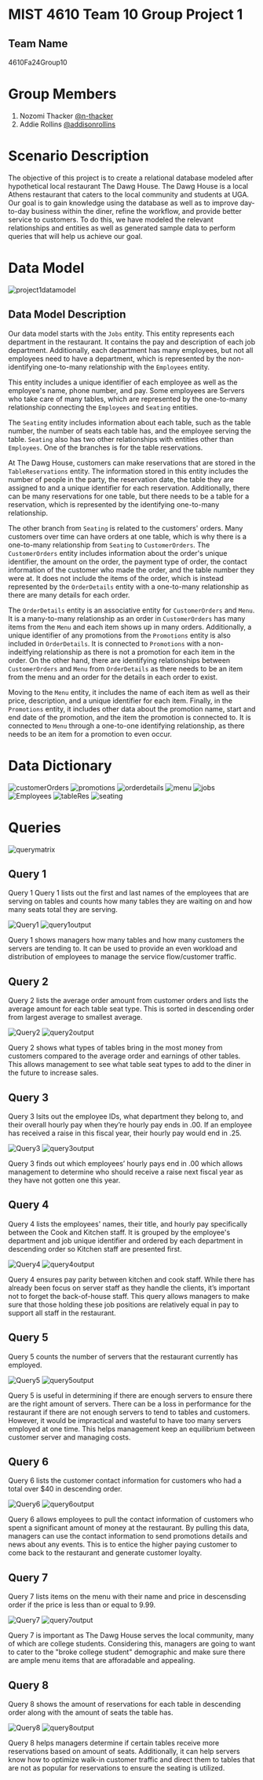 # MIST 4610 Team 10 Group Project 1 
## Team Name
4610Fa24Group10

# Group Members
1. Nozomi Thacker [@n-thacker](https://github.com/n-thacker/MIST4610Group10Project1)
2. Addie Rollins [@addisonrollins](https://github.com/arollins5/MIST-GroupProject1/blob/main/README.md)

# Scenario Description
The objective of this project is to create a relational database modeled after hypothetical local restaurant The Dawg House. The Dawg House is a local Athens restaurant that caters to the local community and students at UGA. Our goal is to gain knowledge using the database as well as to improve day-to-day business within the diner, refine the workflow, and provide better service to customers. To do this, we have modeled the relevant relationships and entities as well as generated sample data to perform queries that will help us achieve our goal.

# Data Model
![project1datamodel](https://github.com/user-attachments/assets/49685ea9-25be-4559-b2ed-0f03d6f6f004)

## Data Model Description
Our data model starts with the `Jobs` entity. This entity represents each department in the restaurant. It contains the pay and description of each job department. Additionally, each department has many employees, but not all employees need to have a department, which is represented by the non-identifying one-to-many relationship with the `Employees` entity.

This entity includes a unique identifier of each employee as well as the employee's name, phone number, and pay. Some employees are Servers who take care of many tables, which are represented by the one-to-many relationship connecting the `Employees` and `Seating` entities.

The `Seating` entity includes information about each table, such as the table number, the number of seats each table has, and the employee serving the table. `Seating` also has two other relationships with entities other than `Employees`. One of the branches is for the table reservations.

At The Dawg House, customers can make reservations that are stored in the `TableReservations` entity. The information stored in this entity includes the number of people in the party, the reservation date, the table they are assigned to and a unique identifier for each reservation. Additionally, there can be many reservations for one table, but there needs to be a table for a reservation, which is represented by the identifying one-to-many relationship.

The other branch from `Seating` is related to the customers' orders. Many customers over time can have orders at one table, which is why there is a one-to-many relationship from `Seating` to `CustomerOrders`. The `CustomerOrders` entity includes information about the order's unique identifier, the amount on the order, the payment type of order, the contact information of the customer who made the order, and the table number they were at. It does not include the items of the order, which is instead represented by the `OrderDetails` entity with a one-to-many relationship as there are many details for each order.

The `OrderDetails` entity is an associative entity for `CustomerOrders` and `Menu`. It is a many-to-many relationship as an order in `CustomerOrders` has many items from the `Menu` and each item shows up in many orders. Additionally, a unique identifier of any promotions from the `Promotions` entity is also included in `OrderDetails`. It is connected to `Promotions` with a non-indeitfying relationship as there is not a promotion for each item in the order. On the other hand, there are identifying relationships between `CustomerOrders` and `Menu` from `OrderDetails` as there needs to be an item from the menu and an order for the details in each order to exist.

Moving to the `Menu` entity, it includes the name of each item as well as their price, description, and a unique identifier for each item. Finally, in the `Promotions` entity, it includes other data about the promotion name, start and end date of the promotion, and the item the promotion is connected to. It is connected to `Menu` through a one-to-one identifying relationship, as there needs to be an item for a promotion to even occur.

# Data Dictionary
![customerOrders](https://github.com/user-attachments/assets/0920db1a-bd17-49d3-a3cd-5eb49b6deefd)
![promotions](https://github.com/user-attachments/assets/6a87fe9e-de3f-4880-bcd1-125c73d7a0d3)
![orderdetails](https://github.com/user-attachments/assets/7aba5d9a-827b-4528-a254-2444124e505a)
![menu](https://github.com/user-attachments/assets/7f553ebf-f9d1-488a-a93c-011491f69510)
![jobs](https://github.com/user-attachments/assets/64d1d74c-351f-403f-8633-e2205ae2402a)
![Employees](https://github.com/user-attachments/assets/bf8b9f12-8174-4f68-8d71-7c551274d9d6)
![tableRes](https://github.com/user-attachments/assets/643a2005-ad2b-47aa-bdf5-567c1df87720)
![seating](https://github.com/user-attachments/assets/96cdb6b2-945f-49aa-9140-96cefe5295f0)


# Queries
![querymatrix](https://github.com/user-attachments/assets/1f45a08f-346c-4971-9f7f-b1700a6c5d74)

## Query 1
Query 1 Query 1 lists out the first and last names of the employees that are serving on tables and counts how many tables they are waiting on and how many seats total they are serving.

![Query1](https://github.com/user-attachments/assets/71e39bee-2c9b-47e1-b91b-ec6764b6da80)
![query1output](https://github.com/user-attachments/assets/f792b9ec-b1ad-48db-89d9-f9a44e2aa23c)

Query 1 shows managers how many tables and how many customers the servers are tending to. It can be used to provide an even workload and distribution of employees to manage the service flow/customer traffic.

## Query 2
Query 2 lists the average order amount from customer orders and lists the average amount for each table seat type. This is sorted in descending order from largest average to smallest average.

![Query2](https://github.com/user-attachments/assets/a5b04aa8-0085-4940-9b40-61fd654dcea6) 
![query2output](https://github.com/user-attachments/assets/aa8b79ce-747a-44eb-9956-2256902b1c95)

Query 2 shows what types of tables bring in the most money from customers compared to the average order and earnings of other tables. This allows management to see what table seat types to add to the diner in the future to increase sales.

## Query 3
Query 3 lsits out the employee IDs, what department they belong to, and their overall hourly pay when they’re hourly pay ends in .00. If an employee has received a raise in this fiscal year, their hourly pay would end in .25.

![Query3](https://github.com/user-attachments/assets/bcfaeb24-0ec9-41ff-9e3d-f8d0f92d6536)
![query3output](https://github.com/user-attachments/assets/92f40eab-9a71-42e5-9778-89dd324aa14e)

Query 3 finds out which employees’ hourly pays end in .00 which allows management to determine who should receive a raise next fiscal year as they have not gotten one this year. 

## Query 4
Query 4 lists the employees' names, their title, and hourly pay specifically between the Cook and Kitchen staff. It is grouped by the employee's department and job unique identifier and ordered by each department in descending order so Kitchen staff are presented first. 

![Query4](https://github.com/user-attachments/assets/ee18e381-ddfa-4ade-b695-db8e632e825c)
![query4output](https://github.com/user-attachments/assets/f03e6ba2-0acc-4be8-949f-babd726c79fc)

Query 4 ensures pay parity between kitchen and cook staff. While there has already been focus on server staff as they handle the clients, it’s important not to forget the back-of-house staff. This query allows managers to make sure that those holding these job positions are relatively equal in pay to support all staff in the restaurant.

## Query 5
Query 5 counts the number of servers that the restaurant currently has employed.

![Query5](https://github.com/user-attachments/assets/2092087e-6573-43c2-8f38-a1967300ff61)
![query5output](https://github.com/user-attachments/assets/d16277a5-44ab-4070-a172-c6d3ab4023ee)

Query 5 is useful in determining if there are enough servers to ensure there are the right amount of servers. There can be a loss in performance for the restaurant if there are not enough servers to tend to tables and customers. However, it would be impractical and wasteful to have too many servers employed at one time. This helps management keep an equilibrium between customer server and managing costs.

## Query 6
Query 6 lists the customer contact information for customers who had a total over $40 in descending order.

![Query6](https://github.com/user-attachments/assets/bbdc50c9-6641-43b6-b76a-1ae744ced88e)
![query6output](https://github.com/user-attachments/assets/4f842389-b560-40e7-a02e-15a91e53441e)

Query 6 allows employees to pull the contact information of customers who spent a significant amount of money at the restaurant. By pulling this data, managers can use the contact information to send promotions details and news about any events. This is to entice the higher paying customer to come back to the restaurant and generate customer loyalty.

## Query 7
Query 7 lists items on the menu with their name and price in descensding order if the price is less than or equal to 9.99. 

![Query7](https://github.com/user-attachments/assets/0aa2722c-a442-4cd8-9ee8-6364e64499ae)
![query7output](https://github.com/user-attachments/assets/ae0dcc53-b23b-4814-aad8-bb43afef6653)

Query 7 is important as The Dawg House serves the local community, many of which are college students. Considering this, managers are going to want to cater to the "broke college student" demographic and make sure there are ample menu items that are afforadable and appealing.

## Query 8
Query 8 shows the amount of reservations for each table in descending order along with the amount of seats the table has. 

![Query8](https://github.com/user-attachments/assets/d1b81a75-87ff-4898-8162-c2a446ee2616)
![query8output](https://github.com/user-attachments/assets/69a51877-991e-4157-b77f-a14766b3a15c)

Query 8 helps managers determine if certain tables receive more reservations based on amount of seats. Additionally, it can help servers know how to optimize walk-in customer traffic and direct them to tables that are not as popular for reservations to ensure the seating is utilized.








